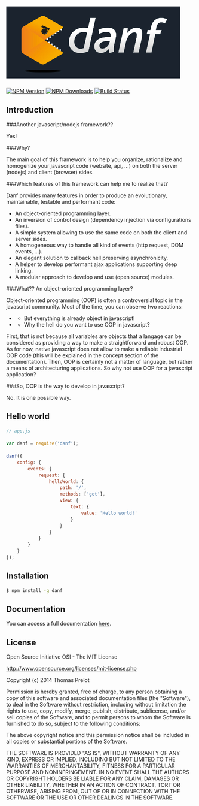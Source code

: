 ![Danf](img/small-logo.jpg)
===========================

[![NPM Version][npm-image]][npm-url]
[![NPM Downloads][downloads-image]][downloads-url]
[![Build Status][travis-image]][travis-url]

Introduction
------------

###Another javascript/nodejs framework??

Yes!

###Why?

The main goal of this framework is to help you organize, rationalize and homogenize your javascript code (website, api, ...) on both the server (nodejs) and client (browser) sides.

###Which features of this framework can help me to realize that?

Danf provides many features in order to produce an evolutionary, maintainable, testable and performant code:
* An object-oriented programming layer.
* An inversion of control design (dependency injection via configurations files).
* A simple system allowing to use the same code on both the client and server sides.
* A homogeneous way to handle all kind of events (http request, DOM events, ...).
* An elegant solution to callback hell preserving asynchronicity.
* A helper to develop performant ajax applications supporting deep linking.
* A modular approach to develop and use (open source) modules.

###What?? An object-oriented programming layer?

Object-oriented programming (OOP) is often a controversial topic in the javascript community. Most of the time, you can observe two reactions:
* - But everything is already object in javascript!
* - Why the hell do you want to use OOP in javascript?

First, that is not because all variables are objects that a langage can be considered as providing a way to make a straightforward and robust OOP. As for now, native javascript does not allow to make a reliable industrial OOP code (this will be explained in the concept section of the documentation).
Then, OOP is certainly not a matter of language, but rather a means of architecturing applications. So why not use OOP for a javascript application?

###So, OOP is the way to develop in javascript?

No. It is one possible way.

Hello world
-----------

```javascript
// app.js

var danf = require('danf');

danf({
    config: {
        events: {
            request: {
                helloWorld: {
                    path: '/',
                    methods: ['get'],
                    view: {
                        text: {
                            value: 'Hello world!'
                        }
                    }
                }
            }
        }
    }
});
```

Installation
------------

```sh
$ npm install -g danf
```

Documentation
-------------

You can access a full documentation [here](doc/index.md).

License
-------

Open Source Initiative OSI - The MIT License

http://www.opensource.org/licenses/mit-license.php

Copyright (c) 2014 Thomas Prelot

Permission is hereby granted, free of charge, to any person obtaining
a copy of this software and associated documentation files (the
"Software"), to deal in the Software without restriction, including
without limitation the rights to use, copy, modify, merge, publish,
distribute, sublicense, and/or sell copies of the Software, and to
permit persons to whom the Software is furnished to do so, subject to
the following conditions:

The above copyright notice and this permission notice shall be
included in all copies or substantial portions of the Software.

THE SOFTWARE IS PROVIDED "AS IS", WITHOUT WARRANTY OF ANY KIND,
EXPRESS OR IMPLIED, INCLUDING BUT NOT LIMITED TO THE WARRANTIES OF
MERCHANTABILITY, FITNESS FOR A PARTICULAR PURPOSE AND
NONINFRINGEMENT. IN NO EVENT SHALL THE AUTHORS OR COPYRIGHT HOLDERS BE
LIABLE FOR ANY CLAIM, DAMAGES OR OTHER LIABILITY, WHETHER IN AN ACTION
OF CONTRACT, TORT OR OTHERWISE, ARISING FROM, OUT OF OR IN CONNECTION
WITH THE SOFTWARE OR THE USE OR OTHER DEALINGS IN THE SOFTWARE.

[npm-image]: https://img.shields.io/npm/v/danf.svg?style=flat
[npm-url]: https://npmjs.org/package/danf
[downloads-image]: https://img.shields.io/npm/dm/danf.svg?style=flat
[downloads-url]: https://npmjs.org/package/danf
[travis-image]: https://img.shields.io/travis/gnodi/danf.svg?style=flat
[travis-url]: https://travis-ci.org/gnodi/danf